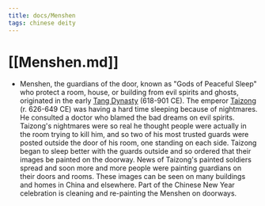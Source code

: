 ```yaml
---
title: docs/Menshen
tags: chinese deity
---
```


# [[Menshen.md]]
- Menshen, the guardians of the door, known as "Gods of Peaceful Sleep" who protect a room, house, or building from evil spirits and ghosts, originated in the early [Tang Dynasty](https://www.worldhistory.org/Tang_Dynasty/) (618-901 CE). The emperor [Taizong](https://www.worldhistory.org/disambiguation/Taizong/) (r. 626-649 CE) was having a hard time sleeping because of nightmares. He consulted a doctor who blamed the bad dreams on evil spirits. Taizong's nightmares were so real he thought people were actually in the room trying to kill him, and so two of his most trusted guards were posted outside the door of his room, one standing on each side. Taizong began to sleep better with the guards outside and so ordered that their images be painted on the doorway. News of Taizong's painted soldiers spread and soon more and more people were painting guardians on their doors and rooms. These images can be seen on many buildings and homes in China and elsewhere. Part of the Chinese New Year celebration is cleaning and re-painting the Menshen on doorways.